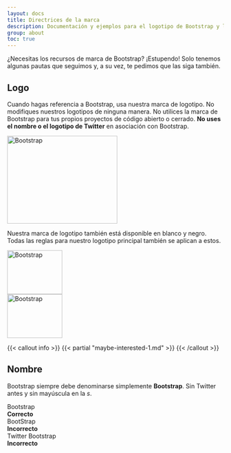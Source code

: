 ```yaml
---
layout: docs
title: Directrices de la marca
description: Documentación y ejemplos para el logotipo de Bootstrap y las pautas de uso de la marca.
group: about
toc: true
---
```


¿Necesitas los recursos de marca de Bootstrap? ¡Estupendo! Solo tenemos algunas pautas que seguimos y, a su vez, te pedimos que las siga también.

## Logo

Cuando hagas referencia a Bootstrap, usa nuestra marca de logotipo. No modifiques nuestros logotipos de ninguna manera. No utilices la marca de Bootstrap para tus propios proyectos de código abierto o cerrado. **No uses el nombre o el logotipo de Twitter** en asociación con Bootstrap.

<div class="bd-brand-item px-2 py-5 mb-3 bg-light rounded-lg">
  <img class="d-block img-fluid mx-auto" src="/docs/{{< param docs_version >}}/assets/brand/bootstrap-logo.svg" alt="Bootstrap" width="256" height="204">
</div>

Nuestra marca de logotipo también está disponible en blanco y negro. Todas las reglas para nuestro logotipo principal también se aplican a estos.

<div class="bd-brand-logos d-sm-flex text-center bg-light rounded-lg overflow-hidden w-100 mb-3">
  <div class="bd-brand-item w-100 px-2 py-5">
    <img src="/docs/{{< param docs_version >}}/assets/brand/bootstrap-logo-black.svg" alt="Bootstrap" width="128" height="102" loading="lazy">
  </div>
  <div class="bd-brand-item w-100 px-2 py-5 inverse">
    <img src="/docs/{{< param docs_version >}}/assets/brand/bootstrap-logo-white.svg" alt="Bootstrap" width="128" height="102" loading="lazy">
  </div>
</div>

{{< callout info >}}
{{< partial "maybe-interested-1.md" >}}
{{< /callout >}}

## Nombre

Bootstrap siempre debe denominarse simplemente **Bootstrap**. Sin Twitter antes y sin mayúscula en la _s_.

<div class="bd-brand-logos d-sm-flex text-center bg-light rounded-lg overflow-hidden w-100 mb-3">
  <div class="bd-brand-item w-100 p-3">
    <div class="h3">Bootstrap</div>
    <strong class="text-success">Correcto</strong>
  </div>
  <div class="bd-brand-item w-100 p-3">
    <div class="h3 text-muted">BootStrap</div>
    <strong class="text-danger">Incorrecto</strong>
  </div>
  <div class="bd-brand-item w-100 p-3">
    <div class="h3 text-muted">Twitter Bootstrap</div>
    <strong class="text-danger">Incorrecto</strong>
  </div>
</div>
